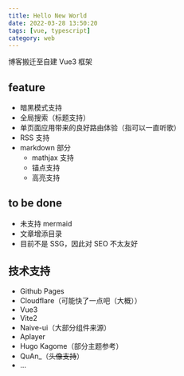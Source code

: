 ```yaml
---
title: Hello New World
date: 2022-03-28 13:50:20
tags: [vue, typescript]
category: web
---
```


博客搬迁至自建 Vue3 框架

## feature

- 暗黑模式支持
- 全局搜索（标题支持）
- 单页面应用带来的良好路由体验（指可以一直听歌）
- RSS 支持
- markdown 部分
  - mathjax 支持
  - 锚点支持
  - 高亮支持

<!-- more -->

## to be done

- 未支持 mermaid
- 文章增添目录
- 目前不是 SSG，因此对 SEO 不太友好

## 技术支持

- Github Pages
- Cloudflare（可能快了一点吧（大概））
- Vue3
- Vite2
- Naive-ui（大部分组件来源）
- Aplayer
- Hugo Kagome（部分主题参考）
- QuAn\_（~~头像支持~~）
- ...
